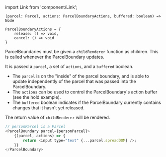 import Link from 'component/Link';

```flow
(parcel: Parcel, actions: ParcelBoundaryActions, buffered: boolean) => Node
```

```flow
ParcelBoundaryActions = {
    release: () => void,
    cancel: () => void
}
```

ParcelBoundaries must be given a `childRenderer` function as children. This is called whenever the ParcelBoundary updates.

It is passed a `parcel`, a set of `actions`, and a `buffered` boolean.
- The `parcel` is on the "inside" of the parcel boundary, and is able to update independently of the parcel that was passed into the ParcelBoundary.
- The `actions` can be used to control the ParcelBoundary's action buffer (see the <Link to="/examples/parcelboundary-hold">hold example</Link>). 
- The `buffered` boolean indicates if the ParcelBoundary currently contains changes that it hasn't yet released.

The return value of `childRenderer` will be rendered.

```js
// personParcel is a Parcel
<ParcelBoundary parcel={personParcel}>
    {(parcel, actions) => {
        return <input type="text" {...parcel.spreadDOM} />;
    }}
</ParcelBoundary>
```

